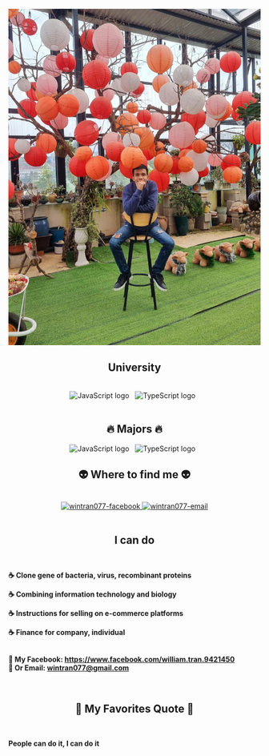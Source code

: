 <p><img src="https://github.com/wintran077/wintran077/blob/b3c3652f8827955c14d3631e20a9f13aa30d77bd/270236103_4850389711689339_9121010842185750925_n%20(1).jpg"/></a>

<h2 align="center">University</h2>
<br>

<div align="center">
<span><img src="https://img.shields.io/badge/Ho%20Chi%20Minh%20City%20University%20of%20Science-blue" alt="JavaScript logo" title="Ho Chi Minh City University of Science" height="25" /></span>
&nbsp;
<span><img src="https://img.shields.io/badge/University%20of%20Economics%20Ho%20Chi%20Minh%20City-green" alt="TypeScript logo" title="University of Economics Ho Chi Minh City" height="25" /></span>
&nbsp;
</div>
<br>
<h2 align="center">🔥 Majors 🔥</h2>
<div align="center">
<span><img src="https://img.shields.io/badge/Biology-red" alt="JavaScript logo" title="Biology" height="25" /></span>
&nbsp;
<span><img src="https://img.shields.io/badge/Finance-yellow" alt="TypeScript logo" title="Finance" height="25" /></span>
&nbsp;
</div>
<h2 align="center">👽 Where to find me 👽</h2>
<br>
<!-- https://icons8.com -->
<div align="center">
  <a href="https://facebook.com/william.tran.9421450" target="blank">
    <img src="https://img.icons8.com/bubbles/100/000000/facebook-new.png" alt="wintran077-facebook" />
  </a>
  <a href="mailto:wintran077@gmail.com" target="top">
    <img src="https://img.icons8.com/bubbles/100/000000/apple-mail.png" alt="wintran077-email" />
  </a>
</div>

<br>

<h2 align="center">I can do</h2>
<br>
<p><strong>☕ Clone gene of bacteria, virus, recombinant proteins </strong></a>
<p><strong>☕ Combining information technology and biology </strong></a>
<p><strong>☕ Instructions for selling on e-commerce platforms </strong></a>
<p><strong>☕ Finance for company, individual</strong></p>
<p>
  <br>
  <strong>🔗 My Facebook: <a href="https://www.facebook.com/william.tran.9421450" target="_blank">https://www.facebook.com/william.tran.9421450</a></strong>
  <br>
  <strong>📧 Or Email: <a href="mailto:wintran077@gmail.com" target="_top">wintran077@gmail.com</a></strong>
</p>

<br>
<h2 align="center">📑 My Favorites Quote 📑</h2>
<br>
<p><strong>People can do it, I can do it</strong></p>
